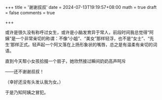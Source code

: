 +++
title = '谢谢叔叔'
date = 2024-07-13T19:19:57+08:00
math = true 
draft = false
comments = true

+++

或许是很久没有称呼过女生，或许是小脑发育异于常人，前段时间我总觉得“阿姨”是一个非常亲切的称谓：不像“小姐”、“美女”那样轻浮，也不是“女士”、“先生‘那样正式。轻声起一个阿又落在上扬形象状的嘴唇，总之是有温柔有亲切的词语。

直到今天帮小女孩拾掇一个扇子，她欣然接过瞬间奶奶高声呵斥

——还不谢谢叔叔！

（幸好还没有头发认我为女。）

于是乃知阿姨之冒犯。
